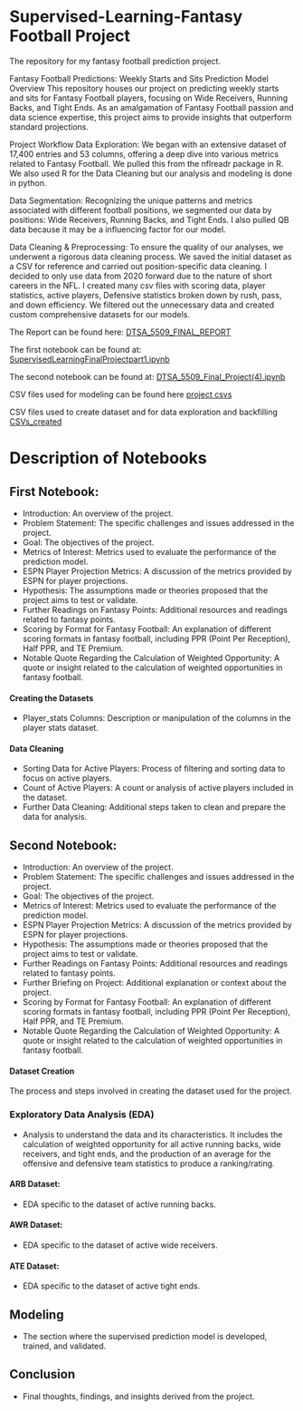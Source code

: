 # Supervised-Learning-Fantasy Football Project
The repository for my fantasy football prediction project. 

Fantasy Football Predictions: Weekly Starts and Sits Prediction Model
Overview
This repository houses our project on predicting weekly starts and sits for Fantasy Football players, focusing on Wide Receivers, Running Backs, and Tight Ends. As an amalgamation of Fantasy Football passion and data science expertise, this project aims to provide insights that outperform standard projections.

Project Workflow
Data Exploration: We began with an extensive dataset of 17,400 entries and 53 columns, offering a deep dive into various metrics related to Fantasy Football. We pulled this from the nflreadr package in R. We also used R for the Data Cleaning but our analysis and modeling is done in python. 

Data Segmentation: Recognizing the unique patterns and metrics associated with different football positions, we segmented our data by positions: Wide Receivers, Running Backs, and Tight Ends. I also pulled QB data because it may be a influencing factor for our model. 

Data Cleaning & Preprocessing: To ensure the quality of our analyses, we underwent a rigorous data cleaning process. We saved the initial dataset as a CSV for reference and carried out position-specific data cleaning. I decided to only use data from 2020 forward due to the nature of short careers in the NFL. I created many csv files with scoring data, player statistics, active players, Defensive statistics broken down by rush, pass, and down efficiency. We filtered out the unnecessary data and created custom comprehensive datasets for our models.

The Report can be found here: [DTSA_5509_FINAL_REPORT ](https://github.com/gbainwol/Supervised-Learning-Final-Project-DTSA-5509-/blob/4919c97b2d14476334897fb605358d25d7b78d1c/Final_Project.pdf)

The first notebook can be found at: [SupervisedLearningFinalProjectpart1.ipynb](https://github.com/gbainwol/Supervised-Learning-Final-Project-DTSA-5509-/blob/da89dac3c7acaabe42d3f4cccac54fc37f7ef0b4/SupervisedLearningFinalProjectpart1.ipynb)

The second notebook can be found at: [DTSA_5509_Final_Project(4).ipynb](https://github.com/gbainwol/Supervised-Learning-Final-Project-DTSA-5509-/blob/a76a561b13d802962da81a1e7f0419dee9a80210/DTSA_5509_Final_Project%20(4).ipynb)

CSV files used for modeling can be found here [project csvs](https://github.com/gbainwol/Supervised-Learning-Final-Project-DTSA-5509-/tree/eba234a51dae044f489d0f816bff16c4d3b3cd1b/project_csvs)

CSV files used to create dataset and for data exploration and backfilling [CSVs_created](https://github.com/gbainwol/Supervised-Learning-Final-Project-DTSA-5509-/tree/8af9ca2fc6be1b3b57486dcfaedb63bd5b3d5aa9/csvs_created)


 # Description of Notebooks 

## First Notebook:

  
- Introduction: An overview of the project.
- Problem Statement: The specific challenges and issues addressed in the project.
- Goal: The objectives of the project.
- Metrics of Interest: Metrics used to evaluate the performance of the prediction model.
- ESPN Player Projection Metrics: A discussion of the metrics provided by ESPN for player projections.
- Hypothesis: The assumptions made or theories proposed that the project aims to test or validate.
- Further Readings on Fantasy Points: Additional resources and readings related to fantasy points.
- Scoring by Format for Fantasy Football: An explanation of different scoring formats in fantasy football, including PPR (Point Per Reception), Half PPR, and TE Premium.
- Notable Quote Regarding the Calculation of Weighted Opportunity: A quote or insight related to the calculation of weighted opportunities in fantasy football.
#### Creating the Datasets
- Player_stats Columns: Description or manipulation of the columns in the player stats dataset.
####  Data Cleaning
- Sorting Data for Active Players: Process of filtering and sorting data to focus on active players.
- Count of Active Players: A count or analysis of active players included in the dataset.
- Further Data Cleaning: Additional steps taken to clean and prepare the data for analysis.


## Second Notebook:

- Introduction: An overview of the project.
- Problem Statement: The specific challenges and issues addressed in the project.
- Goal: The objectives of the project.
- Metrics of Interest: Metrics used to evaluate the performance of the prediction model.
- ESPN Player Projection Metrics: A discussion of the metrics provided by ESPN for player projections.
- Hypothesis: The assumptions made or theories proposed that the project aims to test or validate.
- Further Readings on Fantasy Points: Additional resources and readings related to fantasy points.
- Further Briefing on Project: Additional explanation or context about the project.
- Scoring by Format for Fantasy Football: An explanation of different scoring formats in fantasy football, including PPR (Point Per Reception), Half PPR, and TE Premium.
- Notable Quote Regarding the Calculation of Weighted Opportunity: A quote or insight related to the calculation of weighted opportunities in fantasy football.
#### Dataset Creation
The process and steps involved in creating the dataset used for the project.
### Exploratory Data Analysis (EDA)
- Analysis to understand the data and its characteristics. It includes the calculation of weighted opportunity for all active running backs, wide receivers, and tight ends, and the production of an average for the offensive and defensive team statistics to produce a ranking/rating.
#### ARB Dataset:
- EDA specific to the dataset of active running backs.
#### AWR Dataset:
- EDA specific to the dataset of active wide receivers.

#### ATE Dataset:
 - EDA specific to the dataset of active tight ends.
## Modeling
- The section where the supervised prediction model is developed, trained, and validated.
##  Conclusion
- Final thoughts, findings, and insights derived from the project.
